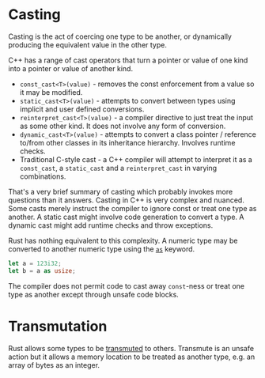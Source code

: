 # Casting

Casting is the act of coercing one type to be another, or dynamically producing the equivalent value in the other type.

C++ has a range of cast operators that turn a pointer or value of one kind into a pointer or value of another kind.

* `const_cast<T>(value)` - removes the const enforcement from a value so it may be modified.
* `static_cast<T>(value)` - attempts to convert between types using implicit and user defined conversions.
* `reinterpret_cast<T>(value)` - a compiler directive to just treat the input as some other kind. It does not involve any form of conversion.
* `dynamic_cast<T>(value)` - attempts to convert a class pointer / reference to/from other classes in its inheritance hierarchy. Involves runtime checks.
* Traditional C-style cast - a C++ compiler will attempt to interpret it as a `const_cast`, a `static_cast` and a `reinterpret_cast` in varying combinations.

That's a very brief summary of casting which probably invokes more questions than it answers. Casting in C++ is very complex and nuanced. Some casts merely instruct the compiler to ignore const or treat one type as another. A static cast might involve code generation to convert a type. A dynamic cast might add runtime checks and throw exceptions.

Rust has nothing equivalent to this complexity. A numeric type may be converted to another numeric type using the [`as`](https://doc.rust-lang.org/book/casting-between-types.html#as) keyword.

```rust
let a = 123i32;
let b = a as usize;
```

The compiler does not permit code to cast away `const`-ness or treat one type as another except through unsafe code blocks. 

# Transmutation

Rust allows some types to be [transmuted](https://doc.rust-lang.org/book/casting-between-types.html#transmute) to others. Transmute is an unsafe action but it allows a memory location to be treated as another type, e.g. an array of bytes as an integer.
